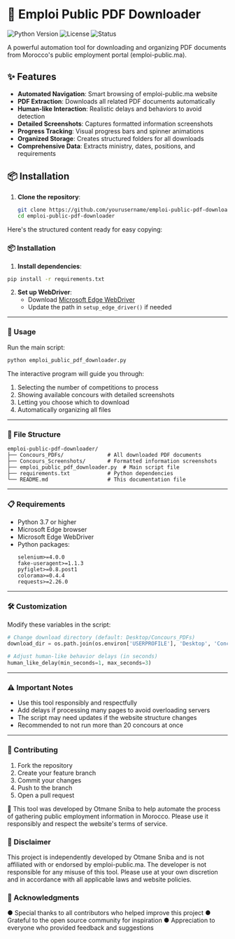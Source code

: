 # 🚀 Emploi Public PDF Downloader

![Python Version](https://img.shields.io/badge/python-3.7%2B-blue)
![License](https://img.shields.io/badge/license-MIT-green)
![Status](https://img.shields.io/badge/status-active-brightgreen)

A powerful automation tool for downloading and organizing PDF documents from Morocco's public employment portal (emploi-public.ma).

## ✨ Features

- **Automated Navigation**: Smart browsing of emploi-public.ma website
- **PDF Extraction**: Downloads all related PDF documents automatically
- **Human-like Interaction**: Realistic delays and behaviors to avoid detection
- **Detailed Screenshots**: Captures formatted information screenshots
- **Progress Tracking**: Visual progress bars and spinner animations
- **Organized Storage**: Creates structured folders for all downloads
- **Comprehensive Data**: Extracts ministry, dates, positions, and requirements

## 📦 Installation

1. **Clone the repository**:
   ```bash
   git clone https://github.com/yourusername/emploi-public-pdf-downloader.git
   cd emploi-public-pdf-downloader

Here's the structured content ready for easy copying:

### 📦 Installation

1. **Install dependencies**:
```bash
pip install -r requirements.txt
```

2. **Set up WebDriver**:
   - Download [Microsoft Edge WebDriver](https://developer.microsoft.com/en-us/microsoft-edge/tools/webdriver/)
   - Update the path in `setup_edge_driver()` if needed

---

### 🚀 Usage
Run the main script:
```bash
python emploi_public_pdf_downloader.py
```

The interactive program will guide you through:
1. Selecting the number of competitions to process
2. Showing available concours with detailed screenshots
3. Letting you choose which to download
4. Automatically organizing all files

---

### 📂 File Structure
```
emploi-public-pdf-downloader/
├── Concours_PDFs/              # All downloaded PDF documents
├── Concours_Screenshots/       # Formatted information screenshots
├── emploi_public_pdf_downloader.py  # Main script file
├── requirements.txt            # Python dependencies
└── README.md                   # This documentation file
```

---

### 📋 Requirements
- Python 3.7 or higher
- Microsoft Edge browser
- Microsoft Edge WebDriver
- Python packages:
  ```
  selenium>=4.0.0
  fake-useragent>=1.1.3
  pyfiglet>=0.8.post1
  colorama>=0.4.4
  requests>=2.26.0
  ```

---

### 🛠️ Customization
Modify these variables in the script:
```python
# Change download directory (default: Desktop/Concours_PDFs)
download_dir = os.path.join(os.environ['USERPROFILE'], 'Desktop', 'Concours_PDFs')

# Adjust human-like behavior delays (in seconds)
human_like_delay(min_seconds=1, max_seconds=3)
```

---

### ⚠️ Important Notes
- Use this tool responsibly and respectfully
- Add delays if processing many pages to avoid overloading servers
- The script may need updates if the website structure changes
- Recommended to not run more than 20 concours at once

---

### 🤝 Contributing
1. Fork the repository
2. Create your feature branch
3. Commit your changes
4. Push to the branch
5. Open a pull request

🎯 This tool was developed by Otmane Sniba to help automate the process of gathering public employment information in Morocco. Please use it responsibly and respect the website's terms of service.

### 📌 Disclaimer
This project is independently developed by Otmane Sniba and is not affiliated with or endorsed by emploi-public.ma. The developer is not responsible for any misuse of this tool. Please use at your own discretion and in accordance with all applicable laws and website policies.

### 🙏 Acknowledgments 

● Special thanks to all contributors who helped improve this project
● Grateful to the open source community for inspiration
● Appreciation to everyone who provided feedback and suggestions
